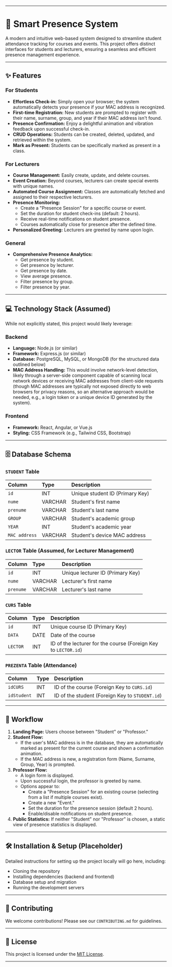 -----

# 🚀 Smart Presence System

A modern and intuitive web-based system designed to streamline student attendance tracking for courses and events. This project offers distinct interfaces for students and lecturers, ensuring a seamless and efficient presence management experience.

-----

## ✨ Features

### For Students

  * **Effortless Check-in:** Simply open your browser; the system automatically detects your presence if your MAC address is recognized.
  * **First-time Registration:** New students are prompted to register with their name, surname, group, and year if their MAC address isn't found.
  * **Presence Confirmation:** Enjoy a delightful animation and vibration feedback upon successful check-in.
  * **CRUD Operations:** Students can be created, deleted, updated, and retrieved within the system.
  * **Mark as Present:** Students can be specifically marked as present in a class.

### For Lecturers

  * **Course Management:** Easily create, update, and delete courses.
  * **Event Creation:** Beyond courses, lecturers can create special events with unique names.
  * **Automated Course Assignment:** Classes are automatically fetched and assigned to their respective lecturers.
  * **Presence Monitoring:**
      * Create a "Presence Session" for a specific course or event.
      * Set the duration for student check-ins (default: 2 hours).
      * Receive real-time notifications on student presence.
      * Courses automatically close for presence after the defined time.
  * **Personalized Greeting:** Lecturers are greeted by name upon login.

### General

  * **Comprehensive Presence Analytics:**
      * Get presence by student.
      * Get presence by lecturer.
      * Get presence by date.
      * View average presence.
      * Filter presence by group.
      * Filter presence by year.

-----

## 💻 Technology Stack (Assumed)

While not explicitly stated, this project would likely leverage:

### Backend

  * **Language:** Node.js (or similar)
  * **Framework:** Express.js (or similar)
  * **Database:** PostgreSQL, MySQL, or MongoDB (for the structured data outlined below)
  * **MAC Address Handling:** This would involve network-level detection, likely through a server-side component capable of scanning local network devices or receiving MAC addresses from client-side requests (though MAC addresses are typically not exposed directly to web browsers for privacy reasons, so an alternative approach would be needed, e.g., a login token or a unique device ID generated by the system).

### Frontend

  * **Framework:** React, Angular, or Vue.js
  * **Styling:** CSS Framework (e.g., Tailwind CSS, Bootstrap)

-----

## 🗄️ Database Schema

### `STUDENT` Table

| Column      | Type        | Description                     |
| :---------- | :---------- | :------------------------------ |
| `id`        | INT         | Unique student ID (Primary Key) |
| `nume`      | VARCHAR     | Student's first name            |
| `prenume`   | VARCHAR     | Student's last name             |
| `GROUP`     | VARCHAR     | Student's academic group        |
| `YEAR`      | INT         | Student's academic year         |
| `MAC address` | VARCHAR     | Student's device MAC address    |

### `LECTOR` Table (Assumed, for Lecturer Management)

| Column    | Type    | Description                |
| :-------- | :------ | :------------------------- |
| `id`      | INT     | Unique lecturer ID (Primary Key) |
| `nume`    | VARCHAR | Lecturer's first name      |
| `prenume` | VARCHAR | Lecturer's last name       |

### `CURS` Table

| Column | Type    | Description                     |
| :----- | :------ | :------------------------------ |
| `id`   | INT     | Unique course ID (Primary Key)  |
| `DATA` | DATE    | Date of the course              |
| `LECTOR` | INT     | ID of the lecturer for the course (Foreign Key to `LECTOR.id`) |

### `PREZENTA` Table (Attendance)

| Column    | Type | Description                         |
| :-------- | :--- | :---------------------------------- |
| `idCURS`  | INT  | ID of the course (Foreign Key to `CURS.id`) |
| `idStudent` | INT  | ID of the student (Foreign Key to `STUDENT.id`) |

-----

## 🚦 Workflow

1.  **Landing Page:** Users choose between "Student" or "Professor."
2.  **Student Flow:**
      * If the user's MAC address is in the database, they are automatically marked as present for the current course and shown a confirmation animation.
      * If the MAC address is new, a registration form (Name, Surname, Group, Year) is prompted.
3.  **Professor Flow:**
      * A login form is displayed.
      * Upon successful login, the professor is greeted by name.
      * Options appear to:
          * Create a "Presence Session" for an existing course (selecting from a list if multiple courses exist).
          * Create a new "Event."
          * Set the duration for the presence session (default 2 hours).
          * Enable/disable notifications on student presence.
4.  **Public Statistics:** If neither "Student" nor "Professor" is chosen, a static view of presence statistics is displayed.

-----

## 🛠️ Installation & Setup (Placeholder)

Detailed instructions for setting up the project locally will go here, including:

  * Cloning the repository
  * Installing dependencies (backend and frontend)
  * Database setup and migration
  * Running the development servers

-----

## 🤝 Contributing

We welcome contributions\! Please see our `CONTRIBUTING.md` for guidelines.

-----

## 📜 License

This project is licensed under the [MIT License](https://www.google.com/search?q=LICENSE).

-----
